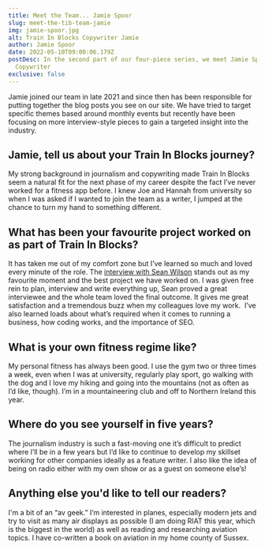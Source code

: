 ```yaml
---
title: Meet the Team... Jamie Spoor
slug: meet-the-tib-team-jamie
img: jamie-spoor.jpg
alt: Train In Blocks Copywriter Jamie
author: Jamie Spoor
date: 2022-05-10T09:00:06.179Z
postDesc: In the second part of our four-piece series, we meet Jamie Spoor, our
  Copywriter
exclusive: false
---
```

Jamie joined our team in late 2021 and since then has been responsible for putting together the blog posts you see on our site. We have tried to target specific themes based around monthly events but recently have been focusing on more interview-style pieces to gain a targeted insight into the industry. 

## Jamie, tell us about your Train In Blocks journey?

My strong background in journalism and copywriting made Train In Blocks seem a natural fit for the next phase of my career despite the fact I’ve never worked for a fitness app before. I knew Joe and Hannah from university so when I was asked if I wanted to join the team as a writer, I jumped at the chance to turn my hand to something different. 

## What has been your favourite project worked on as part of Train In Blocks?

It has taken me out of my comfort zone but I’ve learned so much and loved every minute of the role. The [interview with Sean Wilson](https://traininblocks.com/blog/sean-wilson-personal-trainer-interview/) stands out as my favourite moment and the best project we have worked on. I was given free rein to plan, interview and write everything up, Sean proved a great interviewee and the whole team loved the final outcome. It gives me great satisfaction and a tremendous buzz when my colleagues love my work.  I’ve also learned loads about what’s required when it comes to running a business, how coding works, and the importance of SEO. 

## What is your own fitness regime like?

My personal fitness has always been good. I use the gym two or three times a week, even when I was at university,  regularly play sport, go walking with the dog and I love my hiking and going into the mountains (not as often as I’d like, though). I’m in a mountaineering club and off to Northern Ireland this year.

## Where do you see yourself in five years? 

The journalism industry is such a fast-moving one it’s difficult to predict where I’ll be in a few years but I’d like to continue to develop my skillset working for other companies ideally as a feature writer. I also like the idea of being on radio either with my own show or as a guest on someone else’s!

## Anything else you'd like to tell our readers? 

I'm a bit of an “av geek.” I’m interested in planes, especially modern jets and try to visit as many air displays as possible (I am doing RIAT this year, which is the biggest in the world) as well as reading and researching aviation topics. I have co-written a book on aviation in my home county of Sussex.